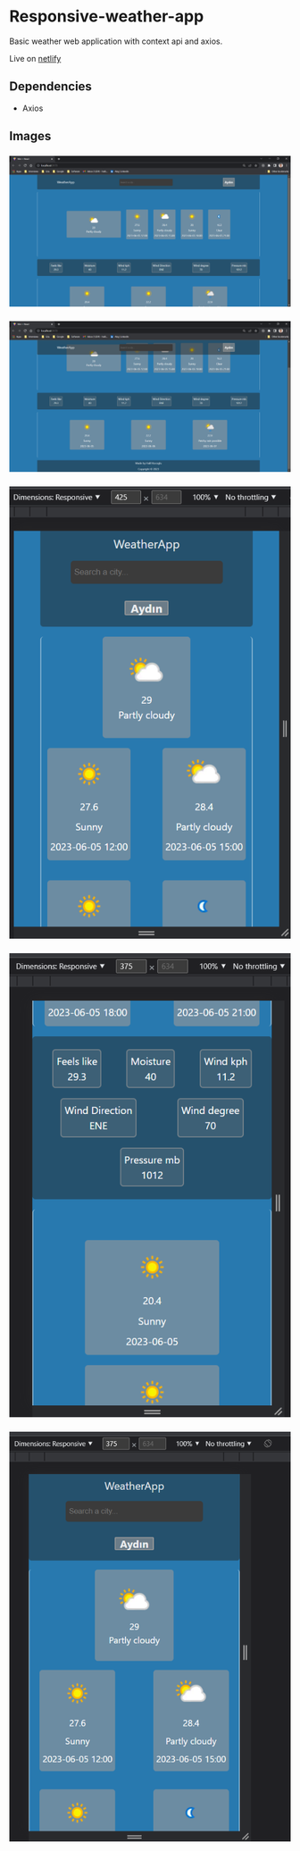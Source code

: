 ﻿# Responsive-weather-app

Basic weather web application with context api and axios. 

Live on  [netlify](https://kocoglu-weatherapp.netlify.app)

## Dependencies
- Axios

## Images 
 ### 
![Home](./public/images/first.png)
 ### 
![Home](./public/images/second.png)
 ### 
![Home](./public/images/3.png)
 ### 
![Home](./public/images/4.png)
 ### 
![Home](./public/images/5.png)
